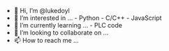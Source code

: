 - 👋 Hi, I’m @lukedoyl
- 👀 I’m interested in ...
      - Python
      - C/C++
      - JavaScript
- 🌱 I’m currently learning ...
      - PLC code
- 💞️ I’m looking to collaborate on ...
- 📫 How to reach me ...

<!---
lukedoyl/lukedoyl is a ✨ special ✨ repository because its `README.md` (this file) appears on your GitHub profile.
You can click the Preview link to take a look at your changes.
--->

